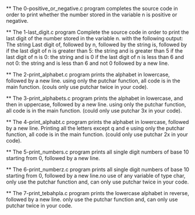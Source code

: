 ** The 0-positive_or_negative.c program completes the source code in order to print whether the number stored in the variable n is positive or negative.

** The 1-last_digit.c program Complete the source code in order to print the last digit of the number stored in the variable n. with the following output:
    The string Last digit of, followed by
    n, followed by
    the string is, followed by
        if the last digit of n is greater than 5: the string and is greater than 5
        if the last digit of n is 0: the string and is 0
        if the last digit of n is less than 6 and not 0: the string and is less than 6 and not 0
    followed by a new line.

** The 2-print_alphabet.c program prints the alphabet in lowercase, followed by a new line. using only the putchar function, all code is in the main function. (couls only use putchar twice in your code).

** The 3-print_alphabets.c program prints the alphabet in lowercase, and then in uppercase, followed by a new line. using only the putchar function, all code is in the main function. (could only use putchar 3x in your code).

** The 4-print_alphabt.c program prints the alphabet in lowercase, followed by a new line. Printing all the letters except q and e using only the putchar function, all code is in the main function. (could only use putchar 2x in your code).

** The 5-print_numbers.c program prints all single digit numbers of base 10 starting from 0, followed by a new line.

** The 6-print_numberz.c program prints all single digit numbers of base 10 starting from 0, followed by a new line.no use of any variable of type char, only use the putchar function and, can only use putchar twice in your code.

** The 7-print_tebahpla.c program prints the lowercase alphabet in reverse, followed by a new line. only use the putchar function and, can only use putchar twice in your code.


